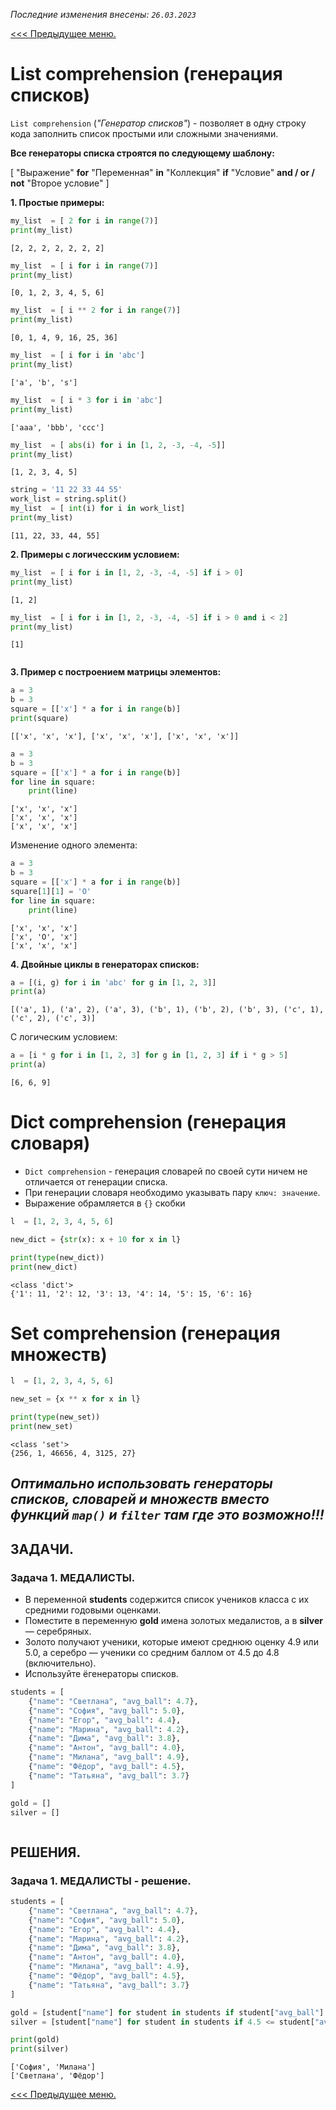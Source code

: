*Последние изменения внесены: `26.03.2023`*

[<<< Предыдущее меню.](/study_materials/Python/Python_study_materials.md)

# List comprehension (генерация списков)

`List comprehension` (_"Генератор списков"_) - позволяет в одну строку кода заполнить список простыми или сложными значениями.

**Все генераторы списка строятся по следующему шаблону:**

[ "Выражение"  **for**  "Переменная"  **in**  "Коллекция"  **if**  "Условие"  **and / or / not** "Второе условие"  ]

    

**1. Простые примеры:**


```python
my_list  = [ 2 for i in range(7)]
print(my_list)
```

    [2, 2, 2, 2, 2, 2, 2]
    


```python
my_list  = [ i for i in range(7)]
print(my_list)
```

    [0, 1, 2, 3, 4, 5, 6]
    


```python
my_list  = [ i ** 2 for i in range(7)]
print(my_list)
```

    [0, 1, 4, 9, 16, 25, 36]
    


```python
my_list  = [ i for i in 'abc']
print(my_list)
```

    ['a', 'b', 's']
    


```python
my_list  = [ i * 3 for i in 'abc']
print(my_list)
```

    ['aaa', 'bbb', 'ccc']
    


```python
my_list  = [ abs(i) for i in [1, 2, -3, -4, -5]]
print(my_list)
```

    [1, 2, 3, 4, 5]
    


```python
string = '11 22 33 44 55'
work_list = string.split()
my_list  = [ int(i) for i in work_list]
print(my_list)
```

    [11, 22, 33, 44, 55]
    

**2. Примеры с логичесским условием:**


```python
my_list  = [ i for i in [1, 2, -3, -4, -5] if i > 0]
print(my_list)
```

    [1, 2]
    


```python
my_list  = [ i for i in [1, 2, -3, -4, -5] if i > 0 and i < 2]
print(my_list)
```

    [1]
    


```python

```

**3. Пример с построением матрицы элементов:**


```python
a = 3
b = 3
square = [['x'] * a for i in range(b)]
print(square)
```

    [['x', 'x', 'x'], ['x', 'x', 'x'], ['x', 'x', 'x']]
    


```python
a = 3
b = 3
square = [['x'] * a for i in range(b)]
for line in square:
    print(line)
```

    ['x', 'x', 'x']
    ['x', 'x', 'x']
    ['x', 'x', 'x']
    

Изменение одного элемента:


```python
a = 3
b = 3
square = [['x'] * a for i in range(b)]
square[1][1] = 'O'
for line in square:
    print(line)
```

    ['x', 'x', 'x']
    ['x', 'O', 'x']
    ['x', 'x', 'x']
    

**4. Двойные циклы в генераторах списков:**


```python
a = [(i, g) for i in 'abc' for g in [1, 2, 3]]
print(a)
```

    [('a', 1), ('a', 2), ('a', 3), ('b', 1), ('b', 2), ('b', 3), ('c', 1), ('c', 2), ('c', 3)]
    

С логическим условием:


```python
a = [i * g for i in [1, 2, 3] for g in [1, 2, 3] if i * g > 5]
print(a)
```

    [6, 6, 9]
    

# Dict comprehension (генерация словаря)

* `Dict comprehension` - генерация словарей по своей сути ничем не отличается от генерации списка.
* При генерации словаря необходимо указывать пару `ключ: значение`.
* Выражение обрамляется в `{}` скобки


```python
l  = [1, 2, 3, 4, 5, 6]

new_dict = {str(x): x + 10 for x in l}

print(type(new_dict))
print(new_dict)
```

    <class 'dict'>
    {'1': 11, '2': 12, '3': 13, '4': 14, '5': 15, '6': 16}
    

# Set comprehension (генерация множеств)


```python
l  = [1, 2, 3, 4, 5, 6]

new_set = {x ** x for x in l}

print(type(new_set))
print(new_set)
```

    <class 'set'>
    {256, 1, 46656, 4, 3125, 27}
    

## _Оптимально использовать генераторы списков, словарей и множеств вместо функций `map()` и `filter` там где это возможно!!!_

## ЗАДАЧИ.

### Задача 1. МЕДАЛИСТЫ.
* В переменной **students** содержится список учеников класса с их средними годовыми оценками.
* Поместите в переменную **gold** имена золотых медалистов, а в **silver** — серебряных.
* Золото получают ученики, которые имеют среднюю оценку 4.9 или 5.0, а серебро — ученики со средним баллом от 4.5 до 4.8 (включительно).
* Используйте ёгенераторы списков.
```python
students = [
    {"name": "Светлана", "avg_ball": 4.7},
    {"name": "София", "avg_ball": 5.0},
    {"name": "Егор", "avg_ball": 4.4},
    {"name": "Марина", "avg_ball": 4.2},
    {"name": "Дима", "avg_ball": 3.8},
    {"name": "Антон", "avg_ball": 4.0},
    {"name": "Милана", "avg_ball": 4.9},
    {"name": "Фёдор", "avg_ball": 4.5},
    {"name": "Татьяна", "avg_ball": 3.7}
]

gold = []
silver = []
```


```python

```

## РЕШЕНИЯ.

### Задача 1. МЕДАЛИСТЫ - решение.


```python
students = [
    {"name": "Светлана", "avg_ball": 4.7},
    {"name": "София", "avg_ball": 5.0},
    {"name": "Егор", "avg_ball": 4.4},
    {"name": "Марина", "avg_ball": 4.2},
    {"name": "Дима", "avg_ball": 3.8},
    {"name": "Антон", "avg_ball": 4.0},
    {"name": "Милана", "avg_ball": 4.9},
    {"name": "Фёдор", "avg_ball": 4.5},
    {"name": "Татьяна", "avg_ball": 3.7}
]

gold = [student["name"] for student in students if student["avg_ball"] in [4.9, 5.0]]
silver = [student["name"] for student in students if 4.5 <= student["avg_ball"] <= 4.8]

print(gold)
print(silver)
```

    ['София', 'Милана']
    ['Светлана', 'Фёдор']
    

[<<< Предыдущее меню.](/study_materials/Python/Python_study_materials.md)


```python

```
